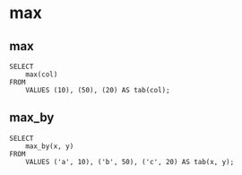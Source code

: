 # max

## max

    SELECT 
        max(col) 
    FROM 
        VALUES (10), (50), (20) AS tab(col);


## max_by

    SELECT 
        max_by(x, y) 
    FROM 
        VALUES ('a', 10), ('b', 50), ('c', 20) AS tab(x, y);
